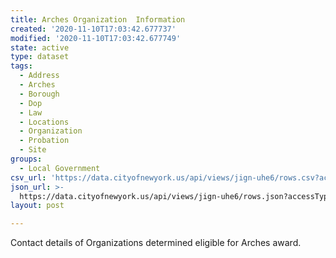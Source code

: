 ```yaml
---
title: Arches Organization  Information
created: '2020-11-10T17:03:42.677737'
modified: '2020-11-10T17:03:42.677749'
state: active
type: dataset
tags:
  - Address
  - Arches
  - Borough
  - Dop
  - Law
  - Locations
  - Organization
  - Probation
  - Site
groups:
  - Local Government
csv_url: 'https://data.cityofnewyork.us/api/views/jign-uhe6/rows.csv?accessType=DOWNLOAD'
json_url: >-
  https://data.cityofnewyork.us/api/views/jign-uhe6/rows.json?accessType=DOWNLOAD
layout: post

---
```

Contact details of Organizations determined eligible for Arches award.
